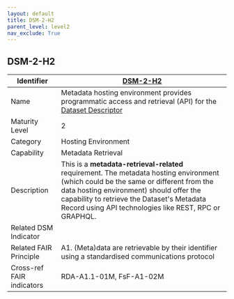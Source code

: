 ```yaml
---
layout: default
title: DSM-2-H2
parent_level: level2
nav_exclude: True
---
```


## DSM-2-H2

| Identifier | [DSM-2-H2](https://github.com/FAIRplus/Data-Maturity/blob/master/docs/_indicators/DSM-2-H2.md) |
| ---------- | ----------|
| Name | Metadata hosting environment provides programmatic access and retrieval (API) for the [Dataset Descriptor](https://fairplus.github.io/Data-Maturity/docs/Glossary/#dataset-descriptor) |
| Maturity Level | 2 |
| Category | Hosting Environment |
| Capability | Metadata Retrieval |
| Description | This is a **metadata-retrieval-related** requirement. The metadata hosting environment (which could be the same or different from the data hosting environment) should offer the capability to retrieve the Dataset's Metadata Record using API technologies like REST, RPC or GRAPHQL. |
| Related DSM Indicator | |
| Related FAIR Principle | A1. (Meta)data are retrievable by their identifier using a standardised communications protocol |
| Cross-ref FAIR indicators | RDA-A1.1-01M, FsF-A1-02M |
